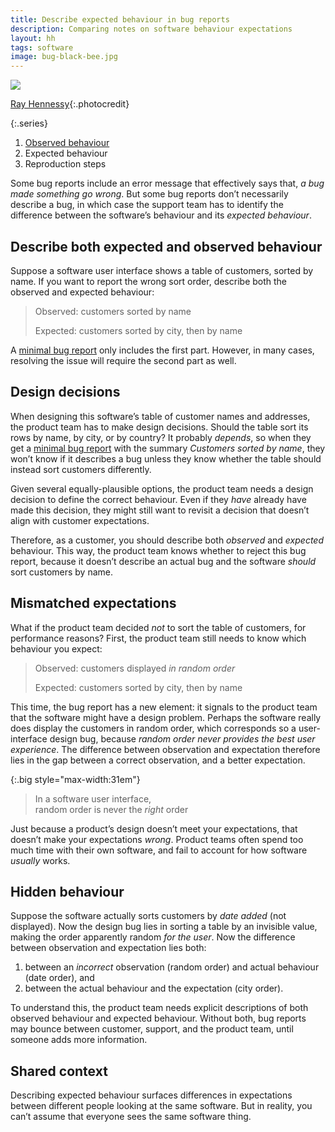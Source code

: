```yaml
---
title: Describe expected behaviour in bug reports
description: Comparing notes on software behaviour expectations
layout: hh
tags: software
image: bug-black-bee.jpg
---
```


![](bug-black-bee.jpg)

[Ray Hennessy](https://unsplash.com/photos/jN5pk0lbv4E){:.photocredit}

{:.series}
1. [Observed behaviour](bug-observed)
2. Expected behaviour
3. Reproduction steps

Some bug reports include an error message that effectively says that, _a bug made something go wrong_.
But some bug reports don’t necessarily describe a bug, in which case the support team has to identify the difference between the software’s behaviour and its _expected behaviour_.

## Describe both expected and observed behaviour

Suppose a software user interface shows a table of customers, sorted by name.
If you want to report the wrong sort order, describe both the observed and expected behaviour:

> Observed: customers sorted by name
>
> Expected: customers sorted by city, then by name

A [minimal bug report](bug-observed) only includes the first part.
However, in many cases, resolving the issue will require the second part as well.

## Design decisions

When designing this software’s table of customer names and addresses, the product team has to make design decisions.
Should the table sort its rows by name, by city, or by country?
It probably _depends_, so when they get a [minimal bug report](minimum-viable-bug-report)
with the summary _Customers sorted by name_, they won’t know if it describes a bug unless they know whether the table should instead sort customers differently.

Given several equally-plausible options, the product team needs a design decision to define the correct behaviour.
Even if they _have_ already have made this decision, they might still want to revisit a decision that doesn’t align with customer expectations.

Therefore, as a customer, you should describe both _observed_ and _expected_ behaviour.
This way, the product team knows whether to reject this bug report, because it doesn’t describe an actual bug  and the software _should_ sort customers by name.

## Mismatched expectations

What if the product team decided _not_ to sort the table of customers, for performance reasons?
First, the product team still needs to know which behaviour you expect:

> Observed: customers displayed _in random order_
>
> Expected: customers sorted by city, then by name

This time, the bug report has a new element: it signals to the product team that the software might have a design problem.
Perhaps the software really does display the customers in random order, which corresponds so a user-interface design bug, because _random order never provides the best user experience_.
The difference between observation and expectation therefore lies in the gap between a correct observation, and a better expectation.

{:.big style="max-width:31em"}
> In a software user interface,  
> random order is never the _right_ order

Just because a product’s design doesn’t meet your expectations, that doesn’t make your expectations _wrong_.
Product teams often spend too much time with their own software, and fail to account for how software _usually_ works.

## Hidden behaviour

Suppose the software actually sorts customers by _date added_ (not displayed).
Now the design bug lies in sorting a table by an invisible value, making the order apparently random _for the user_.
Now the difference between observation and expectation lies both:

1. between an _incorrect_ observation (random order) and actual behaviour (date order), and
2. between the actual behaviour and the expectation (city order).

To understand this, the product team needs explicit descriptions of both observed behaviour and expected behaviour.
Without both, bug reports may bounce between customer, support, and the product team, until someone adds more information.

## Shared context

Describing expected behaviour surfaces differences in expectations between different people looking at the same software.
But in reality, you can’t assume that everyone sees the same software thing.

